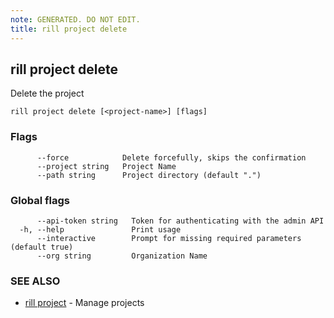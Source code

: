 ```yaml
---
note: GENERATED. DO NOT EDIT.
title: rill project delete
---
```

## rill project delete

Delete the project

```
rill project delete [<project-name>] [flags]
```

### Flags

```
      --force            Delete forcefully, skips the confirmation
      --project string   Project Name
      --path string      Project directory (default ".")
```

### Global flags

```
      --api-token string   Token for authenticating with the admin API
  -h, --help               Print usage
      --interactive        Prompt for missing required parameters (default true)
      --org string         Organization Name
```

### SEE ALSO

* [rill project](project.md)	 - Manage projects

